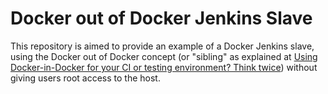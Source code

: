 # Docker out of Docker Jenkins Slave

This repository is aimed to provide an example of a Docker Jenkins slave, using the Docker out of Docker concept (or "sibling" as explained at [Using Docker-in-Docker for your CI or testing environment? Think twice]( https://jpetazzo.github.io/2015/09/03/do-not-use-docker-in-docker-for-ci)) without giving users root access to the host.
